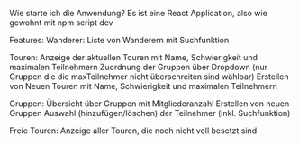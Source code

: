 Wie starte ich die Anwendung?
Es ist eine React Application, also wie gewohnt mit npm script dev

Features:
  Wanderer:
    Liste von Wanderern mit Suchfunktion

  Touren:
    Anzeige der aktuellen Touren mit Name, Schwierigkeit und maximalen Teilnehmern
    Zuordnung der Gruppen über Dropdown (nur Gruppen die die maxTeilnehmer nicht überschreiten sind wählbar)
    Erstellen von Neuen Touren mit Name, Schwierigkeit und maximalen Teilnehmern

  Gruppen:
    Übersicht über Gruppen mit Mitgliederanzahl
    Erstellen von neuen Gruppen
    Auswahl (hinzufügen/löschen) der Teilnehmer (inkl. Suchfunktion)

  Freie Touren:
    Anzeige aller Touren, die noch nicht voll besetzt sind
    
